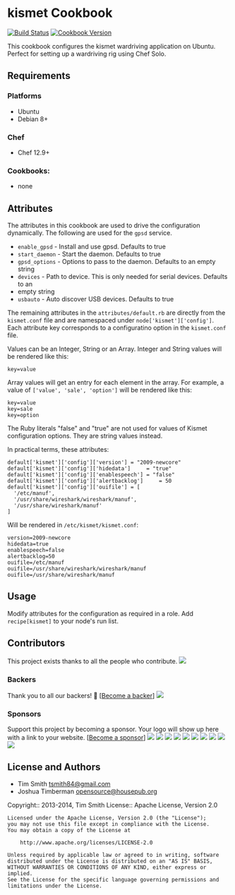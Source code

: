 # kismet Cookbook
[![Build Status](https://travis-ci.org/sous-chefs/kismet.svg?branch=master)](https://travis-ci.org/sous-chefs/kismet) [![Cookbook Version](https://img.shields.io/cookbook/v/kismet.svg)](https://supermarket.chef.io/cookbooks/kismet)

This cookbook configures the kismet wardriving application on Ubuntu.  Perfect for setting up a wardriving rig using Chef Solo.

## Requirements

### Platforms

- Ubuntu
- Debian 8+

### Chef

- Chef 12.9+

### Cookbooks:

- none

## Attributes


The attributes in this cookbook are used to drive the configuration dynamically. The following are used for the `gpsd` service.
- `enable_gpsd` - Install and use gpsd.  Defaults to true
- `start_daemon` - Start the daemon.  Defaults to true
- `gpsd_options` - Options to pass to the daemon.  Defaults to an empty string
- `devices` - Path to device.  This is only needed for serial devices.  Defaults to an
- empty string
- `usbauto` - Auto discover USB devices.  Defaults to true

The remaining attributes in the `attributes/default.rb` are directly from the `kismet.conf` file and are namespaced under `node['kismet']['config']`. Each attribute key corresponds to a configuratino option in the `kismet.conf` file.

Values can be an Integer, String or an Array. Integer and String values will be rendered like this:

```
key=value
```

Array values will get an entry for each element in the array. For example, a value of `['value', 'sale', 'option']` will be rendered like this:

```
key=value
key=sale
key=option
```

The Ruby literals "false" and "true" are not used for values of Kismet configuration options. They are string values instead.

In practical terms, these attributes:

```
default['kismet']['config']['version'] = "2009-newcore"
default['kismet']['config']['hidedata']     = "true"
default['kismet']['config']['enablespeech'] = "false"
default['kismet']['config']['alertbacklog']     = 50
default['kismet']['config']['ouifile'] = [
  '/etc/manuf',
  '/usr/share/wireshark/wireshark/manuf',
  '/usr/share/wireshark/manuf'
]
```

Will be rendered in `/etc/kismet/kismet.conf`:

```
version=2009-newcore
hidedata=true
enablespeech=false
alertbacklog=50
ouifile=/etc/manuf
ouifile=/usr/share/wireshark/wireshark/manuf
ouifile=/usr/share/wireshark/manuf
```

## Usage

Modify attributes for the configuration as required in a role. Add `recipe[kismet]` to your node's run list.

## Contributors

This project exists thanks to all the people who contribute.
<img src="https://opencollective.com/sous-chefs/contributors.svg?width=890&button=false" /></a>


### Backers

Thank you to all our backers! 🙏 [[Become a backer](https://opencollective.com/sous-chefs#backer)]
<a href="https://opencollective.com/sous-chefs#backers" target="_blank"><img src="https://opencollective.com/sous-chefs/backers.svg?width=890"></a>

### Sponsors

Support this project by becoming a sponsor. Your logo will show up here with a link to your website. [[Become a sponsor](https://opencollective.com/sous-chefs#sponsor)]
<a href="https://opencollective.com/sous-chefs/sponsor/0/website" target="_blank"><img src="https://opencollective.com/sous-chefs/sponsor/0/avatar.svg"></a>
<a href="https://opencollective.com/sous-chefs/sponsor/1/website" target="_blank"><img src="https://opencollective.com/sous-chefs/sponsor/1/avatar.svg"></a>
<a href="https://opencollective.com/sous-chefs/sponsor/2/website" target="_blank"><img src="https://opencollective.com/sous-chefs/sponsor/2/avatar.svg"></a>
<a href="https://opencollective.com/sous-chefs/sponsor/3/website" target="_blank"><img src="https://opencollective.com/sous-chefs/sponsor/3/avatar.svg"></a>
<a href="https://opencollective.com/sous-chefs/sponsor/4/website" target="_blank"><img src="https://opencollective.com/sous-chefs/sponsor/4/avatar.svg"></a>
<a href="https://opencollective.com/sous-chefs/sponsor/5/website" target="_blank"><img src="https://opencollective.com/sous-chefs/sponsor/5/avatar.svg"></a>
<a href="https://opencollective.com/sous-chefs/sponsor/6/website" target="_blank"><img src="https://opencollective.com/sous-chefs/sponsor/6/avatar.svg"></a>
<a href="https://opencollective.com/sous-chefs/sponsor/7/website" target="_blank"><img src="https://opencollective.com/sous-chefs/sponsor/7/avatar.svg"></a>
<a href="https://opencollective.com/sous-chefs/sponsor/8/website" target="_blank"><img src="https://opencollective.com/sous-chefs/sponsor/8/avatar.svg"></a>
<a href="https://opencollective.com/sous-chefs/sponsor/9/website" target="_blank"><img src="https://opencollective.com/sous-chefs/sponsor/9/avatar.svg"></a>

## License and Authors

- Tim Smith [tsmith84@gmail.com](mailto:tsmith84@gmail.com)
- Joshua Timberman [opensource@housepub.org](mailto:opensource@housepub.org)

Copyright:: 2013-2014, Tim Smith License:: Apache License, Version 2.0

```text
Licensed under the Apache License, Version 2.0 (the "License");
you may not use this file except in compliance with the License.
You may obtain a copy of the License at

    http://www.apache.org/licenses/LICENSE-2.0

Unless required by applicable law or agreed to in writing, software
distributed under the License is distributed on an "AS IS" BASIS,
WITHOUT WARRANTIES OR CONDITIONS OF ANY KIND, either express or implied.
See the License for the specific language governing permissions and
limitations under the License.
```